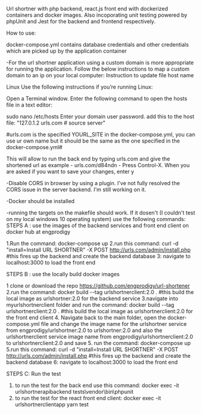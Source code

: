 Url shortner with php backend, react.js front end with dockerized containers and docker images. Also incoporating unit testing powered by phpUnit and Jest for the backend and frontend respectively.

How to use:

docker-compose.yml contains database credentials and other credentials which are picked up by the
application container 

-For the url shortner application using a custom domain is more appropriate for running the application.
Follow the below instructions to map a custom domain to an ip on your local computer:
Instruction to update file host name

Linux
Use the following instructions if you’re running Linux:

Open a Terminal window.
Enter the following command to open the hosts file in a text editor:

sudo nano /etc/hosts
Enter your domain user password.
add this to the host file: "127.0.1.2     urls.com  # source server" 

#urls.com is the specified YOURL_SITE in the docker-compose.yml, you can use ur own name but it should be
the same as the one specified in the docker-compose.yml#

This will allow to run the back end by typing urls.com and give the shortened url as example - urls.com/d84ndn -
Press Control-X.
When you are asked if you want to save your changes, enter y

-Disable CORS in browser by using a plugin. I've not fully resolved the CORS issue in the server backend. I'm 
still working on it.

-Docker should be installed

-running the targets on the makefile should work. If it dosen't (I couldn't test on my local
windows 10 operating system) use the following commands:
STEPS A : use the images of the backend services and front end client on docker hub at engprodigy 

1.Run the command: docker-compose up
2.run this command: curl -d "install=Install URL SHORTNER" -X POST http://urls.com/admin/install.php #this 
fires up the backend and create the backend database
3: navigate to localhost:3000 to load the front end

STEPS B : use the locally build docker images

1 clone or download the repo https://github.com/engprodigy/url-shortener
2.run the command: docker build --tag urlshortnerclient:2.0 . #this build the local image as urlshortner:2.0 
for the backend service
3.navigate into myurlshortnerclient folder and run the command:
docker build --tag urlshortnerclient:2.0 .  #this build the local image as urlshortnerclient:2.0 
for the front end client
4. Navigate back to the main folder, open the docker-compose.yml file and change the image name for the
urlshortner service from engprodigy/urlshortner:2.0 to urlshortner:2.0 and also the urlshortnerclient service
image name from engprodigy/urlshortnerclient:2.0 to urlshortnerclient:2.0 and save
5. run the command: docker-compose up
5.run this command: curl -d "install=Install URL SHORTNER" -X POST http://urls.com/admin/install.php #this 
fires up the backend and create the backend database
6: navigate to localhost:3000 to load the front end

STEPS C: Run the test
1. to run the test for the back end use this command: docker exec -it urlshortnerapibackend tests\vendor\bin\phpunit
2. to run the test for the react front end client:
docker exec -it urlshortnerclientapp yarn test


